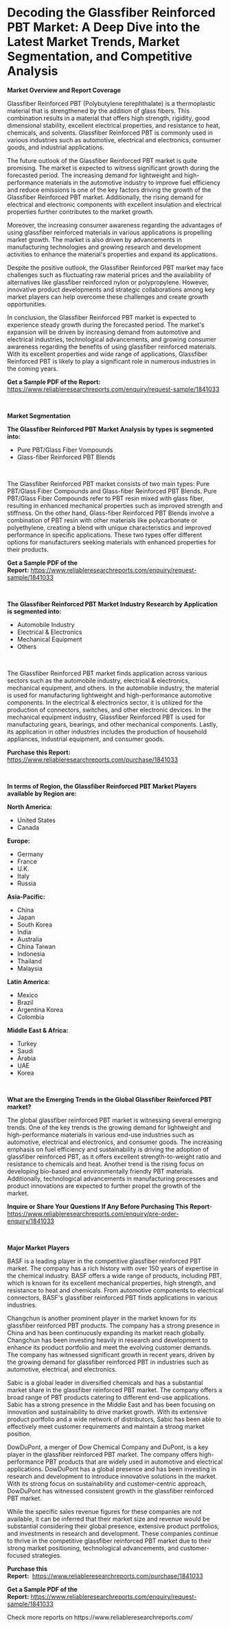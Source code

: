 <p><h1>Decoding the Glassfiber Reinforced PBT Market: A Deep Dive into the Latest Market Trends, Market Segmentation, and Competitive Analysis</h1></p><p><strong>Market Overview and Report Coverage</strong></p>
<p><p>Glassfiber Reinforced PBT (Polybutylene terephthalate) is a thermoplastic material that is strengthened by the addition of glass fibers. This combination results in a material that offers high strength, rigidity, good dimensional stability, excellent electrical properties, and resistance to heat, chemicals, and solvents. Glassfiber Reinforced PBT is commonly used in various industries such as automotive, electrical and electronics, consumer goods, and industrial applications.</p><p>The future outlook of the Glassfiber Reinforced PBT market is quite promising. The market is expected to witness significant growth during the forecasted period. The increasing demand for lightweight and high-performance materials in the automotive industry to improve fuel efficiency and reduce emissions is one of the key factors driving the growth of the Glassfiber Reinforced PBT market. Additionally, the rising demand for electrical and electronic components with excellent insulation and electrical properties further contributes to the market growth.</p><p>Moreover, the increasing consumer awareness regarding the advantages of using glassfiber reinforced materials in various applications is propelling market growth. The market is also driven by advancements in manufacturing technologies and growing research and development activities to enhance the material's properties and expand its applications.</p><p>Despite the positive outlook, the Glassfiber Reinforced PBT market may face challenges such as fluctuating raw material prices and the availability of alternatives like glassfiber reinforced nylon or polypropylene. However, innovative product developments and strategic collaborations among key market players can help overcome these challenges and create growth opportunities.</p><p>In conclusion, the Glassfiber Reinforced PBT market is expected to experience steady growth during the forecasted period. The market's expansion will be driven by increasing demand from automotive and electrical industries, technological advancements, and growing consumer awareness regarding the benefits of using glassfiber reinforced materials. With its excellent properties and wide range of applications, Glassfiber Reinforced PBT is likely to play a significant role in numerous industries in the coming years.</p></p>
<p><strong>Get a Sample PDF of the Report:</strong> <a href="https://www.reliableresearchreports.com/enquiry/request-sample/1841033">https://www.reliableresearchreports.com/enquiry/request-sample/1841033</a></p>
<p>&nbsp;</p>
<p><strong>Market Segmentation</strong></p>
<p><strong>The Glassfiber Reinforced PBT Market Analysis by types is segmented into:</strong></p>
<p><ul><li>Pure PBT/Glass Fiber Vompounds</li><li>Glass-fiber Reinforced PBT Blends</li></ul></p>
<p>&nbsp;</p>
<p><p>The Glassfiber Reinforced PBT market consists of two main types: Pure PBT/Glass Fiber Compounds and Glass-fiber Reinforced PBT Blends. Pure PBT/Glass Fiber Compounds refer to PBT resin mixed with glass fiber, resulting in enhanced mechanical properties such as improved strength and stiffness. On the other hand, Glass-fiber Reinforced PBT Blends involve a combination of PBT resin with other materials like polycarbonate or polyethylene, creating a blend with unique characteristics and improved performance in specific applications. These two types offer different options for manufacturers seeking materials with enhanced properties for their products.</p></p>
<p><strong>Get a Sample PDF of the Report:</strong>&nbsp;<a href="https://www.reliableresearchreports.com/enquiry/request-sample/1841033">https://www.reliableresearchreports.com/enquiry/request-sample/1841033</a></p>
<p>&nbsp;</p>
<p><strong>The Glassfiber Reinforced PBT Market Industry Research by Application is segmented into:</strong></p>
<p><ul><li>Automobile Industry</li><li>Electrical & Electronics</li><li>Mechanical Equipment</li><li>Others</li></ul></p>
<p>&nbsp;</p>
<p><p>The Glassfiber Reinforced PBT market finds application across various sectors such as the automobile industry, electrical & electronics, mechanical equipment, and others. In the automobile industry, the material is used for manufacturing lightweight and high-performance automotive components. In the electrical & electronics sector, it is utilized for the production of connectors, switches, and other electronic devices. In the mechanical equipment industry, Glassfiber Reinforced PBT is used for manufacturing gears, bearings, and other mechanical components. Lastly, its application in other industries includes the production of household appliances, industrial equipment, and consumer goods.</p></p>
<p><strong>Purchase this Report:</strong>&nbsp; <a href="https://www.reliableresearchreports.com/purchase/1841033">https://www.reliableresearchreports.com/purchase/1841033</a></p>
<p>&nbsp;</p>
<p><strong>In terms of Region, the Glassfiber Reinforced PBT Market Players available by Region are:</strong></p>
<p>
    <p> <strong> North America: </strong>
        <ul>
            <li>United States</li>
            <li>Canada</li>
        </ul>
        </p> 
    <p> <strong> Europe: </strong>
        <ul>
            <li>Germany</li>
            <li>France</li>
            <li>U.K.</li>
            <li>Italy</li>
            <li>Russia</li>
        </ul>
        </p> 
    <p> <strong> Asia-Pacific: </strong>
        <ul>
            <li>China</li>
            <li>Japan</li>
            <li>South Korea</li>
            <li>India</li>
            <li>Australia</li>
            <li>China Taiwan</li>
            <li>Indonesia</li>
            <li>Thailand</li>
            <li>Malaysia</li>
        </ul>
        </p> 
    <p> <strong> Latin America: </strong>
        <ul>
            <li>Mexico</li>
            <li>Brazil</li>
            <li>Argentina Korea</li>
            <li>Colombia</li>
        </ul>
        </p> 
    <p> <strong> Middle East & Africa: </strong>
        <ul>
            <li>Turkey</li>
            <li>Saudi</li>
            <li>Arabia</li>
            <li>UAE</li>
            <li>Korea</li>
        </ul>
    </p>
    </p>
<p>&nbsp;</p>
<p><strong>What are the Emerging Trends in the Global Glassfiber Reinforced PBT market?</strong></p>
<p><p>The global glassfiber reinforced PBT market is witnessing several emerging trends. One of the key trends is the growing demand for lightweight and high-performance materials in various end-use industries such as automotive, electrical and electronics, and consumer goods. The increasing emphasis on fuel efficiency and sustainability is driving the adoption of glassfiber reinforced PBT, as it offers excellent strength-to-weight ratio and resistance to chemicals and heat. Another trend is the rising focus on developing bio-based and environmentally friendly PBT materials. Additionally, technological advancements in manufacturing processes and product innovations are expected to further propel the growth of the market.</p></p>
<p><strong>Inquire or Share Your Questions If Any Before Purchasing This Report</strong>- <a href="https://www.reliableresearchreports.com/enquiry/pre-order-enquiry/1841033">https://www.reliableresearchreports.com/enquiry/pre-order-enquiry/1841033</a></p>
<p>&nbsp;</p>
<p><strong>Major Market Players</strong></p>
<p><p>BASF is a leading player in the competitive glassfiber reinforced PBT market. The company has a rich history with over 150 years of expertise in the chemical industry. BASF offers a wide range of products, including PBT, which is known for its excellent mechanical properties, high strength, and resistance to heat and chemicals. From automotive components to electrical connectors, BASF's glassfiber reinforced PBT finds applications in various industries.</p><p>Changchun is another prominent player in the market known for its glassfiber reinforced PBT products. The company has a strong presence in China and has been continuously expanding its market reach globally. Changchun has been investing heavily in research and development to enhance its product portfolio and meet the evolving customer demands. The company has witnessed significant growth in recent years, driven by the growing demand for glassfiber reinforced PBT in industries such as automotive, electrical, and electronics.</p><p>Sabic is a global leader in diversified chemicals and has a substantial market share in the glassfiber reinforced PBT market. The company offers a broad range of PBT products catering to different end-use applications. Sabic has a strong presence in the Middle East and has been focusing on innovation and sustainability to drive market growth. With its extensive product portfolio and a wide network of distributors, Sabic has been able to effectively meet customer requirements and maintain a strong market position.</p><p>DowDuPont, a merger of Dow Chemical Company and DuPont, is a key player in the glassfiber reinforced PBT market. The company offers high-performance PBT products that are widely used in automotive and electrical applications. DowDuPont has a global presence and has been investing in research and development to introduce innovative solutions in the market. With its strong focus on sustainability and customer-centric approach, DowDuPont has witnessed consistent growth in the glassfiber reinforced PBT market.</p><p>While the specific sales revenue figures for these companies are not available, it can be inferred that their market size and revenue would be substantial considering their global presence, extensive product portfolios, and investments in research and development. These companies continue to thrive in the competitive glassfiber reinforced PBT market due to their strong market positioning, technological advancements, and customer-focused strategies.</p></p>
<p><strong>Purchase this Report:</strong>&nbsp;&nbsp;<a href="https://www.reliableresearchreports.com/purchase/1841033">https://www.reliableresearchreports.com/purchase/1841033</a></p>
<p></p>
<p><strong>Get a Sample PDF of the Report:</strong>&nbsp;<a href="https://www.reliableresearchreports.com/enquiry/request-sample/1841033">https://www.reliableresearchreports.com/enquiry/request-sample/1841033</a></p>
<p>Check more reports on https://www.reliableresearchreports.com/</p>
